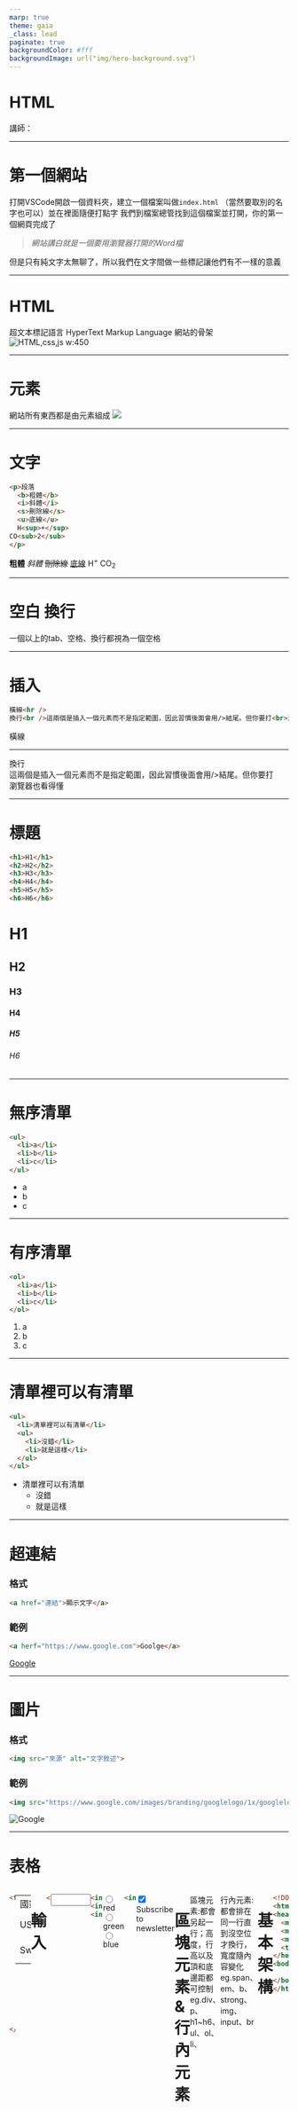 ```yaml
---
marp: true
theme: gaia
_class: lead
paginate: true
backgroundColor: #fff
backgroundImage: url("img/hero-background.svg")
---
```

<style>
marp-pre{
     border-radius: 13px;
}
code{
    border-radius: 7px;
}
</style>

# HTML
講師：

---

# 第一個網站

打開VSCode開啟一個資料夾，建立一個檔案叫做`index.html`
（當然要取別的名字也可以）並在裡面隨便打點字
我們到檔案總管找到這個檔案並打開，你的第一個網頁完成了

> *網站講白就是一個要用瀏覽器打開的Word檔*

但是只有純文字太無聊了，所以我們在文字間做一些標記讓他們有不一樣的意義

---
<!--_class: lead-->
# HTML
超文本標記語言 HyperText Markup Language
網站的骨架
![HTML,css,js w:450](img\骨架、外觀、行為.png)

---



# 元素
網站所有東西都是由元素組成
![](img/element.svg)

---

# 文字

```html
<p>段落
  <b>粗體</b>
  <i>斜體</i>
  <s>刪除線</s>
  <u>底線</u>
  H<sup>+</sup>
CO<sub>2</sub>
</p>
```

**粗體**
*斜體*
~~刪除線~~
<u>底線</u>
  H<sup>+</sup> CO<sub>2</sub>

---
# 空白 換行
一個以上的tab、空格、換行都視為一個空格


---
# 插入

```html
橫線<hr />
換行<br />這兩個是插入一個元素而不是指定範圍，因此習慣後面會用/>結尾。但你要打<br>瀏覽器也看得懂
```
橫線
<hr>
換行<br />這兩個是插入一個元素而不是指定範圍，因此習慣後面會用/>結尾。但你要打<br>瀏覽器也看得懂

---

# 標題

```html
<h1>H1</h1>
<h2>H2</h2>
<h3>H3</h3>
<h4>H4</h4>
<h5>H5</h5>
<h6>H6</h6>
```

# H1

## H2

### H3

#### H4

##### H5

###### H6

---
# 無序清單

```html
<ul>
  <li>a</li>
  <li>b</li>
  <li>c</li>
</ul>
```

+ a
+ b
+ c
  
---

# 有序清單

```html
<ol>
  <li>a</li>
  <li>b</li>
  <li>c</li>
</ol>
```

1. a
3. b
2. c
  
---

# 清單裡可以有清單

```html
<ul>
  <li>清單裡可以有清單</li>
  <ul>
    <li>沒錯</li>
    <li>就是這樣</li>
  </ul>
</ul>
```

+ 清單裡可以有清單
  + 沒錯
  + 就是這樣

---

# 超連結
### 格式

```html
<a href="連結">顯示文字</a>
```
### 範例
```html
<a herf="https://www.google.com">Goolge</a>
```

[Google](https://www.google.com)

---

# 圖片
### 格式
```html
<img src="來源" alt="文字敘述">
```

### 範例

```html
<img src="https://www.google.com/images/branding/googlelogo/1x/googlelogo_color_272x92dp.png" alt="Google">
```

![Google](https://www.google.com/images/branding/googlelogo/1x/googlelogo_color_272x92dp.png)

---



# 表格
<div style="display:flex; justify-content:space-around;">

```html
<table>
  <tr>
    <td>國家</td>
    <td>首都</td>
 
  </tr>
  <tr>
    <td>USA</td>
    <td>Washington D.C.</td>

  </tr>
  <tr>
    <td>Sweden</td>
    <td>Stockholm</td>

  </tr>
</table>
```
<table>
  <tr>
    <td>國家</td>
    <td>首都</td>
    <td>人口</td>
    <td>語言</td>
  </tr>
  <tr>
    <td>USA</td>
    <td>Washington D.C.</td>
    <td>309 million</td>
    <td>English</td>
  </tr>
  <tr>
    <td>Sweden</td>
    <td>Stockholm</td>
    <td>9 million</td>
    <td>Swedish</td>
  </tr>
</table>



---

# 輸入

```html
<input type="number"
       step="10"
       min="0"
       max="1000">

```
<input type="number"
       step="10"
       min="0"
       max="1000">



---
      
```html
<input type="radio" name="color" value="red"> red<br>
<input type="radio" name="color" value="green"> green<br>
<input type="radio" name="color" value="blue"> blue

```

<input type="radio" name="color" value="red"> red<br>
<input type="radio" name="color" value="green"> green<br>
<input type="radio" name="color" value="blue"> blue



---

```html
<input type="checkbox" checked> Subscribe to newsletter
```

       

<input type="checkbox" checked> Subscribe to newsletter



---

# 區塊元素&行內元素

區塊元素:都會另起一行；高度，行高以及頂和底邊距都可控制
eg.div、p、h1~h6、ul、ol、li、


行內元素:都會排在同一行直到沒空位才換行，寬度隨內容變化
eg.span、em、b、strong、img、input、br



---
# 基本架構

```html
<!DOCTYPE html>
<html lang="zh-tw">
<head>
  <meta charset="UTF-8">
  <meta http-equiv="X-UA-Compatible" content="IE=edge">
  <meta name="viewport" content="width=device-width, initial-scale=1.0">
  <title>Document</title><!--標題-->
</head>
<body>
  
</body>
</html>
```
